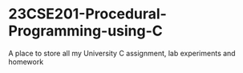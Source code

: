 # 23CSE201-Procedural-Programming-using-C
A place to store all my University C assignment, lab experiments and homework
